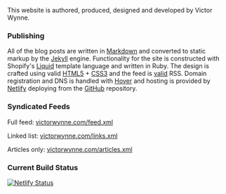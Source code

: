 This website is authored, produced, designed and developed by Victor Wynne.

### Publishing

All of the blog posts are written in [Markdown](https://daringfireball.net/projects/markdown/) and converted to static markup by the [Jekyll](https://jekyllrb.com) engine. Functionality for the site is constructed with Shopify's [Liquid](https://shopify.github.io/liquid/) template language and written in Ruby. The design is crafted using valid [HTML5](https://validator.w3.org/nu/?doc=https%3A%2F%2Fvictorwynne.com%2F) + [CSS3](https://jigsaw.w3.org/css-validator/validator?uri=https%3A%2F%2Fvictorwynne.com&profile=css3svg&usermedium=all&warning=0&vextwarning=) and the feed is [valid](https://validator.w3.org/feed/check.cgi?url=https%3A%2F%2Fvictorwynne.com%2Ffeed.xml) RSS. Domain registration and DNS is handled with [Hover](https://hover.com/) and hosting is provided by [Netlify](https://www.netlify.com) deploying from the [GitHub](https://www.github.com/victorwynne) repository.

### Syndicated Feeds

Full feed: [victorwynne.com/feed.xml](https://victorwynne.com/feed.xml)

Linked list: [victorwynne.com/links.xml](https://victorwynne.com/links.xml)

Articles only: [victorwynne.com/articles.xml](https://victorwynne.com/articles.xml)

### Current Build Status

[![Netlify Status](https://api.netlify.com/api/v1/badges/4d07ec78-3a2f-4151-82d0-4b38171ce0b6/deploy-status)](https://app.netlify.com/sites/victorwynne/deploys)
